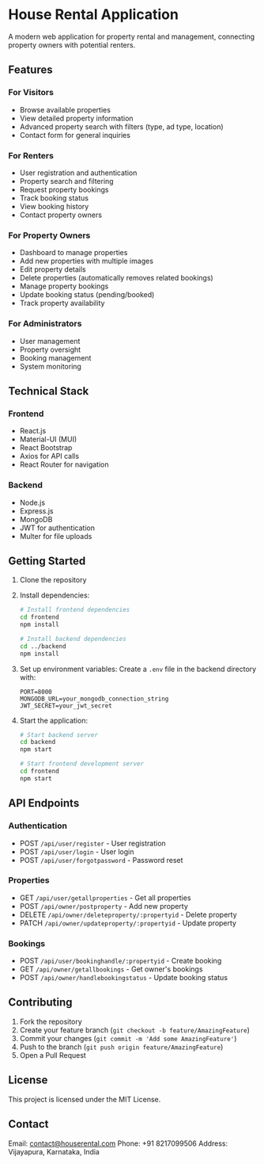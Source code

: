 # House Rental Application

A modern web application for property rental and management, connecting property owners with potential renters.

## Features

### For Visitors
- Browse available properties
- View detailed property information
- Advanced property search with filters (type, ad type, location)
- Contact form for general inquiries

### For Renters
- User registration and authentication
- Property search and filtering
- Request property bookings
- Track booking status
- View booking history
- Contact property owners

### For Property Owners
- Dashboard to manage properties
- Add new properties with multiple images
- Edit property details
- Delete properties (automatically removes related bookings)
- Manage property bookings
- Update booking status (pending/booked)
- Track property availability

### For Administrators
- User management
- Property oversight
- Booking management
- System monitoring

## Technical Stack

### Frontend
- React.js
- Material-UI (MUI)
- React Bootstrap
- Axios for API calls
- React Router for navigation

### Backend
- Node.js
- Express.js
- MongoDB
- JWT for authentication
- Multer for file uploads

## Getting Started

1. Clone the repository
2. Install dependencies:
   ```bash
   # Install frontend dependencies
   cd frontend
   npm install

   # Install backend dependencies
   cd ../backend
   npm install
   ```

3. Set up environment variables:
   Create a `.env` file in the backend directory with:
   ```
   PORT=8000
   MONGODB_URL=your_mongodb_connection_string
   JWT_SECRET=your_jwt_secret
   ```

4. Start the application:
   ```bash
   # Start backend server
   cd backend
   npm start

   # Start frontend development server
   cd frontend
   npm start
   ```

## API Endpoints

### Authentication
- POST `/api/user/register` - User registration
- POST `/api/user/login` - User login
- POST `/api/user/forgotpassword` - Password reset

### Properties
- GET `/api/user/getallproperties` - Get all properties
- POST `/api/owner/postproperty` - Add new property
- DELETE `/api/owner/deleteproperty/:propertyid` - Delete property
- PATCH `/api/owner/updateproperty/:propertyid` - Update property

### Bookings
- POST `/api/user/bookinghandle/:propertyid` - Create booking
- GET `/api/owner/getallbookings` - Get owner's bookings
- POST `/api/owner/handlebookingstatus` - Update booking status

## Contributing

1. Fork the repository
2. Create your feature branch (`git checkout -b feature/AmazingFeature`)
3. Commit your changes (`git commit -m 'Add some AmazingFeature'`)
4. Push to the branch (`git push origin feature/AmazingFeature`)
5. Open a Pull Request

## License

This project is licensed under the MIT License.

## Contact

Email: contact@houserental.com
Phone: +91 8217099506
Address: Vijayapura, Karnataka, India
